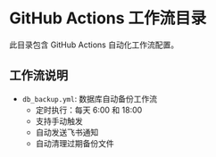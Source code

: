 # GitHub Actions 工作流目录

此目录包含 GitHub Actions 自动化工作流配置。

## 工作流说明

- `db_backup.yml`: 数据库自动备份工作流
  - 定时执行：每天 6:00 和 18:00
  - 支持手动触发
  - 自动发送飞书通知
  - 自动清理过期备份文件
